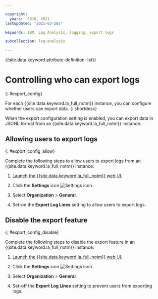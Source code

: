 ```yaml
---

copyright:
  years:  2018, 2021
lastupdated: "2021-03-28s"

keywords: IBM, Log Analysis, logging, export logs

subcollection: log-analysis

---
```


{{site.data.keyword.attribute-definition-list}}

 
# Controlling who can export logs
{: #export_config}

For each {{site.data.keyword.la_full_notm}} instance, you can configure whether users can export data.
{: shortdesc}

When the export configuration setting is enabled, you can export data in JSONL format from an {{site.data.keyword.la_full_notm}} instance.


## Allowing users to export logs
{: #export_config_allow}

Complete the following steps to allow users to export logs from an {{site.data.keyword.la_full_notm}} instance:

1. [Launch the {{site.data.keyword.la_full_notm}} web UI](/docs/log-analysis?topic=log-analysis-launch).

2. Click the **Settings** icon ![Settings icon](../images/admin.png). 

3. Select **Organization** &gt; **General**.

4. Set-on the **Export Log Lines** setting to allow users to export logs. 



## Disable the export feature 
{: #export_config_disable}

Complete the following steps to disable the export feature in an {{site.data.keyword.la_full_notm}} instance:

1. [Launch the {{site.data.keyword.la_full_notm}} web UI](/docs/log-analysis?topic=log-analysis-launch).

2. Click the **Settings** icon ![Settings icon](../images/admin.png). 

3. Select **Organization** &gt; **General**.

4. Set-off the **Export Log Lines** setting to prevent users from exporting logs. 

